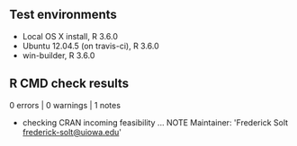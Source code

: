 ## Test environments
* Local OS X install, R 3.6.0
* Ubuntu 12.04.5 (on travis-ci), R 3.6.0
* win-builder, R 3.6.0

## R CMD check results
0 errors | 0 warnings | 1 notes
* checking CRAN incoming feasibility ... NOTE
Maintainer: 'Frederick Solt <frederick-solt@uiowa.edu>'
